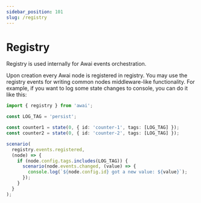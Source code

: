 ```yaml
---
sidebar_position: 101
slug: /registry
---
```


# Registry

Registry is used internally for Awai events orchestration.

Upon creation every Awai node is registered in registry. You may use the registry events for writing common nodes middleware-like functionality. For example, if you want to log some state changes to console, you can do it like this:

```ts
import { registry } from 'awai';

const LOG_TAG = 'persist';

const counter1 = state(0, { id: 'counter-1', tags: [LOG_TAG] });
const counter2 = state(0, { id: 'counter-2', tags: [LOG_TAG] });

scenario(
  registry.events.registered,
  (node) => {
    if (node.config.tags.includes(LOG_TAG)) {
      scenario(node.events.changed, (value) => {
        console.log(`${node.config.id} got a new value: ${value}`);
      });
    }
  }
);
```
